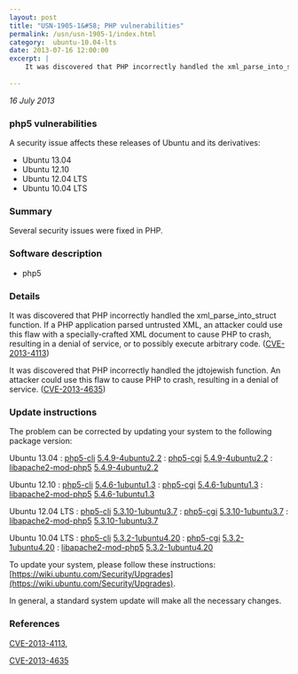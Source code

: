 ```yaml
---
layout: post
title: "USN-1905-1&#58; PHP vulnerabilities"
permalink: /usn/usn-1905-1/index.html
category:  ubuntu-10.04-lts
date: 2013-07-16 12:00:00
excerpt: |
    It was discovered that PHP incorrectly handled the xml_parse_into_struct function. If a PHP application parsed untrusted XML, an attacker could use this flaw with a specially-crafted XML document to cause PHP to crash, resulting in a denial of service, or to possibly execute arbitrary code. ([CVE-2013-4113](http://people.ubuntu.com/~ubuntu-security/cve/CVE-2013-4113))
    
--- 
```

 
 

*16 July 2013*

### php5 vulnerabilities

A security issue affects these releases of Ubuntu and its derivatives:

* Ubuntu 13.04
* Ubuntu 12.10
* Ubuntu 12.04 LTS
* Ubuntu 10.04 LTS

### Summary

Several security issues were fixed in PHP. 

### Software description

* php5 

### Details

It was discovered that PHP incorrectly handled the xml_parse_into_struct function. If a PHP application parsed untrusted XML, an attacker could use this flaw with a specially-crafted XML document to cause PHP to crash, resulting in a denial of service, or to possibly execute arbitrary code. ([CVE-2013-4113](http://people.ubuntu.com/~ubuntu-security/cve/CVE-2013-4113))

It was discovered that PHP incorrectly handled the jdtojewish function. An attacker could use this flaw to cause PHP to crash, resulting in a denial of service. ([CVE-2013-4635](http://people.ubuntu.com/~ubuntu-security/cve/CVE-2013-4635)) 

### Update instructions

The problem can be corrected by updating your system to the following package version:

Ubuntu 13.04
 : [php5-cli](https://launchpad.net/ubuntu/+source/php5) <span> [5.4.9-4ubuntu2.2](https://launchpad.net/ubuntu/+source/php5/5.4.9-4ubuntu2.2) </span> 
 : [php5-cgi](https://launchpad.net/ubuntu/+source/php5) <span> [5.4.9-4ubuntu2.2](https://launchpad.net/ubuntu/+source/php5/5.4.9-4ubuntu2.2) </span> 
 : [libapache2-mod-php5](https://launchpad.net/ubuntu/+source/php5) <span> [5.4.9-4ubuntu2.2](https://launchpad.net/ubuntu/+source/php5/5.4.9-4ubuntu2.2) </span> 

Ubuntu 12.10
 : [php5-cli](https://launchpad.net/ubuntu/+source/php5) <span> [5.4.6-1ubuntu1.3](https://launchpad.net/ubuntu/+source/php5/5.4.6-1ubuntu1.3) </span> 
 : [php5-cgi](https://launchpad.net/ubuntu/+source/php5) <span> [5.4.6-1ubuntu1.3](https://launchpad.net/ubuntu/+source/php5/5.4.6-1ubuntu1.3) </span> 
 : [libapache2-mod-php5](https://launchpad.net/ubuntu/+source/php5) <span> [5.4.6-1ubuntu1.3](https://launchpad.net/ubuntu/+source/php5/5.4.6-1ubuntu1.3) </span> 

Ubuntu 12.04 LTS
 : [php5-cli](https://launchpad.net/ubuntu/+source/php5) <span> [5.3.10-1ubuntu3.7](https://launchpad.net/ubuntu/+source/php5/5.3.10-1ubuntu3.7) </span> 
 : [php5-cgi](https://launchpad.net/ubuntu/+source/php5) <span> [5.3.10-1ubuntu3.7](https://launchpad.net/ubuntu/+source/php5/5.3.10-1ubuntu3.7) </span> 
 : [libapache2-mod-php5](https://launchpad.net/ubuntu/+source/php5) <span> [5.3.10-1ubuntu3.7](https://launchpad.net/ubuntu/+source/php5/5.3.10-1ubuntu3.7) </span> 

Ubuntu 10.04 LTS
 : [php5-cli](https://launchpad.net/ubuntu/+source/php5) <span> [5.3.2-1ubuntu4.20](https://launchpad.net/ubuntu/+source/php5/5.3.2-1ubuntu4.20) </span> 
 : [php5-cgi](https://launchpad.net/ubuntu/+source/php5) <span> [5.3.2-1ubuntu4.20](https://launchpad.net/ubuntu/+source/php5/5.3.2-1ubuntu4.20) </span> 
 : [libapache2-mod-php5](https://launchpad.net/ubuntu/+source/php5) <span> [5.3.2-1ubuntu4.20](https://launchpad.net/ubuntu/+source/php5/5.3.2-1ubuntu4.20) </span> 

To update your system, please follow these instructions: [https://wiki.ubuntu.com/Security/Upgrades](https://wiki.ubuntu.com/Security/Upgrades).

In general, a standard system update will make all the necessary changes. 

### References

 
 [CVE-2013-4113](http://people.ubuntu.com/~ubuntu-security/cve/CVE-2013-4113), 

 [CVE-2013-4635](http://people.ubuntu.com/~ubuntu-security/cve/CVE-2013-4635)
 

